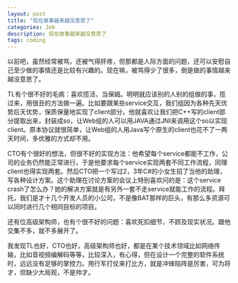 ```yaml
---
layout: post
title: "现在做事越来越没意思了"
categories: Job
description: 现在做事越来越没意思了
tags: coding
---
```

以前吧，虽然经常被骂，还被气得肝疼，但那都是人际方面的问题，还可以安慰自己至少做的事情还是比较有兴趣的。现在嘛，被骂得少了很多，倒是做的事情越来越没意思了。

TL有个很不好的毛病：喜欢揽活，当保姆。明明就应该别的人别的组做的事，揽过来，用很丑的方法做一遍。比如要跟某些service交互，我们组因为各种先天优势后天优势，保质保量地实现了client部分，他就喜欢让我们把C++写的client部分提取出来，封装成so，让Web组的人可以用JAVA通过JNI来调用这个so以实现client。原本协议就很简单，让Web组的人用Java写个原生的client也花不了一两天时间，多优雅的方式却不用。

CTO有个很好的想法，但很不好的实现方法：他希望每个service都能不工作，公司的业务仍然能正常进行，于是他要求每个service实现两套不同工作流程，同理client也得实现两套。然后CTO把一个写过2，3年C#的小女生招了当他的助理，写各种设计方案。这个助理在讨论方案的会议上特别喜欢问的是：这个service crash了怎么办？她的解决方案就是有另外一套不走service就能工作的流程。拜托，我们是才十几个开发人员的小公司，不是像BAT那样的巨头，有那么多资源可以同时进行几个相同目标的项目。

还有位高级架构师，也有个很不好的问题：喜欢死扣细节，不顾及现实状况。跟他交集不多，就不多展开了。

我发现TL也好，CTO也好，高级架构师也好，都是在某个技术领域比如网络传输，比如音视频编解码等等，比较深入，有心得，但在设计一个完整的软件系统时，远远没有足够的掌控力。用行军打仗来打比方，就是冲锋陷阵是厉害，可为将才，但缺少大局观，不是帅才。
